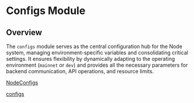 # Configs Module

## Overview

The `configs` module serves as the central configuration hub for the Node system, managing environment-specific variables and consolidating critical settings. It ensures flexibility by dynamically adapting to the operating environment (`mainnet` or `dev`) and provides all the necessary parameters for backend communication, API operations, and resource limits.

[NodeConfigs](Configs%20Module%2014aa27e6386580239141f1918a3778ef/NodeConfigs%2014ba27e6386580aba471dc751249897e.md)

[configs](Configs%20Module%2014aa27e6386580239141f1918a3778ef/configs%2014ba27e63865806a89d5d8d79bb00c97.md)